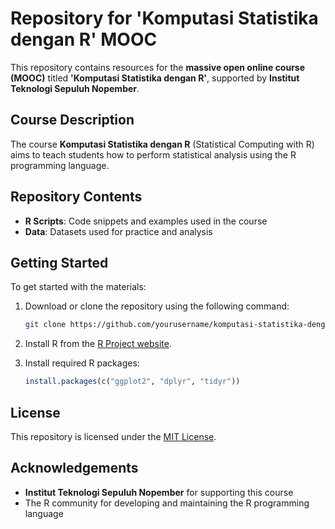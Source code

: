 # Repository for 'Komputasi Statistika dengan R' MOOC

This repository contains resources for the **massive open online course (MOOC)** titled **'Komputasi Statistika dengan R'**, supported by **Institut Teknologi Sepuluh Nopember**.

## Course Description

The course **Komputasi Statistika dengan R** (Statistical Computing with R) aims to teach students how to perform statistical analysis using the R programming language.

## Repository Contents

- **R Scripts**: Code snippets and examples used in the course
- **Data**: Datasets used for practice and analysis

## Getting Started

To get started with the materials:

1. Download or clone the repository using the following command:

    ```bash
    git clone https://github.com/yourusername/komputasi-statistika-dengan-r.git
    ```

2. Install R from the [R Project website](https://www.r-project.org/).

3. Install required R packages:

    ```r
    install.packages(c("ggplot2", "dplyr", "tidyr"))
    ```

## License

This repository is licensed under the [MIT License](LICENSE).

## Acknowledgements

- **Institut Teknologi Sepuluh Nopember** for supporting this course
- The R community for developing and maintaining the R programming language
